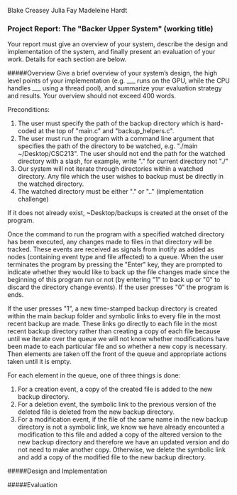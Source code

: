 Blake Creasey
Julia Fay
Madeleine Hardt

### Project Report: The "Backer Upper System" (working title)

Your report must give an overview of your system, describe the design and implementation of the system, and finally present an evaluation of your work. Details for each section are below.

#####Overview 
Give a brief overview of your system’s design, the high level points of your implementation (e.g. ___ runs on the GPU, while the CPU handles ___ using a thread pool), and summarize your evaluation strategy and results.
Your overview should not exceed 400 words.

Preconditions: 
1. The user must specify the path of the backup directory which is hard-coded at the top of "main.c" and "backup_helpers.c".
2. The user must run the program with a command line argument that specifies the path of the directory to be watched, e.g. "./main ~/Desktop/CSC213". The user should not end the path for the watched directory with a slash, for example, write "." for current directory not "./"
3. Our system will not iterate through directories within a watched directory. Any file which the user wishes to backup must be directly in the watched directory.
4. The watched directory must be either "." or ".." (implementation challenge)

If it does not already exist, ~Desktop/backups is created at the onset of the program. 

Once the command to run the program with a specified watched directory has been executed, any changes made to files in that directory will be tracked. These events are received as signals from inotify as added as nodes (containing event type and file affected) to a queue. When the user terminates the program by pressing the "Enter" key, they are prompted to indicate whether they would like to back up the file changes made since the beginning of this program run or not (by entering "1" to back up or "0" to discard the directory change events). If the user presses "0" the program is ends.

If the user presses "1", a new time-stamped backup directory is created within the main backup folder and symbolic links to every file in the most recent backup are made. These links go directly to each file in the most recent backup directory rather than creating a copy of each file because until we iterate over the queue we will not know whether modifications have been made to each particular file and so whether a new copy is necessary. Then elements are taken off the front of the queue and appropriate actions taken until it is empty.

For each element in the queue, one of three things is done:
1. For a creation event, a copy of the created file is added to the new backup directory. 
2. For a deletion event, the symbolic link to the previous version of the deleted file is deleted from the new backup directory.
3. For a modification event, if the file of the same name in the new backup directory is not a symbolic link, we know we have already encounted a modification to this file and added a copy of the altered version to the new backup directory and therefore we have an updated version and do not need to make another copy. Otherwise, we delete the symbolic link and add a copy of the modified file to the new backup directory.


#####Design and Implementation



#####Evaluation 
